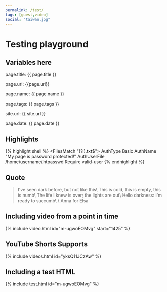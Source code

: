 ```yaml
---
permalink: /test/
tags: [guest,video]
social: "taiwan.jpg"
---
```


# Testing playground

## Variables here

page.title: {{ page.title }}

page.url: {{page.url}}

page.name: {{ page.name }}

page.tags: {{ page.tags }}

site.url: {{ site.url }}

page.date: {{ page.date }}

## Highlights

{% highlight shell %}
<FilesMatch "(?i)\.txt$">
AuthType Basic
AuthName "My page is password protected!"
AuthUserFile /home/username/.htpasswd
Require valid-user
</FilesMatch>
{% endhighlight %}

## Quote

> I've seen dark before, but not like this\\
> This is cold, this is empty, this is numb\\
> The life I knew is over; the lights are out\\
> Hello darkness: I'm ready to succumb\\
>\\
> Anna for Elsa

## Including video from a point in time

{% include video.html id="m-ugwoEOMvg" start="1425" %}

## YouTube Shorts Supports

{% include videos.html id="yksQ11JCzAw" %}

## Including a test HTML

{% include test.html id="m-ugwoEOMvg" %}

